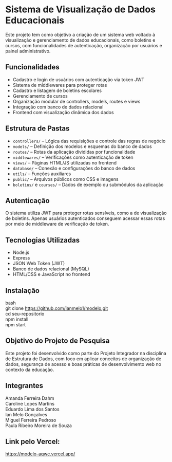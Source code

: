 # Sistema de Visualização de Dados Educacionais

Este projeto tem como objetivo a criação de um sistema web voltado à visualização e gerenciamento de dados educacionais, como boletins e cursos, com funcionalidades de autenticação, organização por usuários e painel administrativo.

## Funcionalidades
- Cadastro e login de usuários com autenticação via token JWT
- Sistema de middlewares para proteger rotas
- Cadastro e listagem de boletins escolares
- Gerenciamento de cursos
- Organização modular de controllers, models, routes e views
- Integração com banco de dados relacional
- Frontend com visualização dinâmica dos dados

## Estrutura de Pastas
- `controllers/` – Lógica das requisições e controle das regras de negócio  
- `models/` – Definição dos modelos e esquemas do banco de dados  
- `routes/` – Rotas da aplicação divididas por funcionalidade  
- `middlewares/` – Verificações como autenticação de token  
- `views/` – Páginas HTML/JS utilizadas no frontend  
- `database/` – Conexão e configurações do banco de dados  
- `utils/` – Funções auxiliares  
- `public/` – Arquivos públicos como CSS e imagens  
- `boletins/` e `courses/` – Dados de exemplo ou submódulos da aplicação

## Autenticação
O sistema utiliza JWT para proteger rotas sensíveis, como a de visualização de boletins. Apenas usuários autenticados conseguem acessar essas rotas por meio de middleware de verificação de token.

## Tecnologias Utilizadas
- Node.js
- Express
- JSON Web Token (JWT)
- Banco de dados relacional (MySQL)
- HTML/CSS e JavaScript no frontend

## Instalação
bash  
git clone https://github.com/ianmelo1/modelo.git  
cd seu-repositorio  
npm install  
npm start  

## Objetivo do Projeto de Pesquisa
Este projeto foi desenvolvido como parte do Projeto Integrador na disciplina de Estrutura de Dados, com foco em aplicar conceitos de organização de dados, segurança de acesso e boas práticas de desenvolvimento web no contexto da educação.

## Integrantes
Amanda Ferreira Dahm  
Caroline Lopes Martins  
Eduardo Lima dos Santos  
Ian Melo Gonçalves  
Miguel Ferreira Pedroso  
Paula Ribeiro Moreira de Souza  

## Link pelo Vercel:
https://modelo-aqwc.vercel.app/

